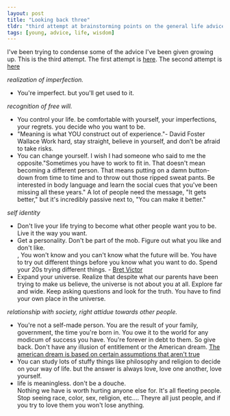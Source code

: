 ```yaml
---
layout: post
title: "Looking back three"
tldr: "third attempt at brainstorming points on the general life advice i would give young people"
tags: [young, advice, life, wisdom]
---
```


[gh-looking-back-2]: http://localhost:4000/2012/10/25/looking-back-two/
[wp-looking-back]: [http://thismyonelife.wordpress.com/2012/10/16/looking-back
[bret-victor-video]: http://vimeo.com/36579366
[american-dream]: http://www.reddit.com/r/atheism/comments/108a46/so_i_was_at_burger_king_tonight/c6bb33t
[make-it-better]: http://www.reddit.com/r/geek/comments/spoeh/thats_why_you_dont_have_any_friends_every_geek/c4fyfag

I've been trying to condense some of the advice I've been given growing up. This is the third attempt. The first attempt is [here][wp-looking-back]. The second attempt is [here][gh-looking-back-2]

*realization of imperfection.*

* You're imperfect. but you'll get used to it. 

*recognition of free will.*
* You control your life. be comfortable with yourself, your imperfections, your regrets. you decide who you want to be.  
* "Meaning is what YOU construct out of experience."- David Foster Wallace
 Work hard, stay straight, believe in yourself, and don’t be afraid to take risks.  
* You can change yourself. I wish I had someone who said to me the opposite."Sometimes you have to work to fit in. That doesn't mean becoming a different person. That means putting on a damn button-down from time to time and to throw out those ripped sweat pants. Be interested in body language and learn the social cues that you've been missing all these years." A lot of people need the message, "It gets better," but it's incredibly passive next to, "You can make it better." 

*self identity*
* Don't live your life trying to become what other people want you to be. Live it the way you want.  
* Get a personality. Don't be part of the mob. Figure out what you like and don't like.   
, You won't know and you can't know what the future will be. You have to try out different things before you know what you want to do. Spend your 20s trying different things. - [Bret Victor][bret-victor-video]
* Expand your universe. Realize that despite what our parents have been trying to make us believe, the universe is not about you at all. Explore far and wide. Keep asking questions and look for the truth. You have to find your own place in the universe.  

*relationship with society, right attidue towards other people.*
* You're not a self-made person. You are the result of your family, government, the time you're born in. You owe it to the world for any modicum of success you have. You're forever in debt to them. So give back. Don't have any illusion of entitlement or the American dream. [The american dream is based on certain assumptions that aren't true][american-dream]  
* You can study lots of stuffy things like philosophy and religion to decide on your way of life. but the answer is always love, love one another, love yourself.  
* life is meaningless. don't be a douche.   
Nothing we have is worth hurting anyone else for. It's all fleeting people. Stop seeing race, color, sex, religion, etc.... Theyre all just people, and if you try to love them you won't lose anything.


